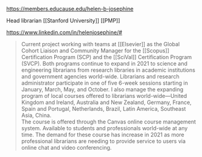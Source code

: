 https://members.educause.edu/helen-b-josephine

Head librarian [[Stanford University]] [[PMP]]

https://www.linkedin.com/in/helenjosephine/#

> Current project working with teams at [[Elsevier]] as the Global Cohort Liaison and Community Manager for the [[Scopus]] Certification Program (SCP) and the [[SciVal]] Certification Program (SVCP). Both programs continue to expand in 2021 to science and engineering librarians from research libraries in academic institutions and government agencies world-wide. Librarians and research administrator participate in one of five 6-week sessions starting in January, March, May, and October. I also manage the expanding program of local courses offered to librarians world-wide—United Kingdom and Ireland, Australia and New Zealand, Germany, France, Spain and Portugal, Netherlands, Brazil, Latin America, Southeast Asia, China.  
> The course is offered through the Canvas online course management system. Available to students and professionals world-wide at any time. The demand for these course has increase in 2021 as more professional librarians are needing to provide service to users via online chat and video conferencing.